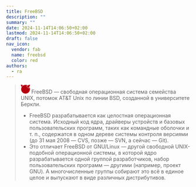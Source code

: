 ```yaml
---
title: FreeBSD
description: ""
summary: ""
date: 2024-11-14T14:06:50+02:00
lastmod: 2024-11-14T14:06:50+02:00
draft: false
nav_icon:
  vendor: fab
  name: freebsd
  color: red
authors:
  - ra
---
```




><svg width="25" height="25" viewBox="0 0 256 252" xmlns="http://www.w3.org/2000/svg" preserveAspectRatio="xMidYMid"><g fill="#B5010F"><path d="M252.723 5.11c13.508 13.5-23.939 72.848-30.27 79.182-6.33 6.321-22.409.505-35.91-13-13.508-13.5-19.327-29.583-12.996-35.914 6.327-6.333 65.671-43.777 79.176-30.269M63.305 19.394c-20.622-11.7-49.966-24.716-59.3-15.38-9.458 9.454 4.034 39.458 15.858 60.117a126.812 126.812 0 0 1 43.442-44.737"/><path d="M232.123 79.636c1.899 6.44 1.558 11.76-1.522 14.834-7.193 7.196-26.624-.464-44.14-17.134a89.383 89.383 0 0 1-3.627-3.428c-6.334-6.336-11.262-13.08-14.414-19.291-6.135-11.006-7.67-20.726-3.033-25.364 2.527-2.524 6.57-3.212 11.502-2.325 3.216-2.034 7.013-4.3 11.176-6.621-16.929-8.83-36.176-13.817-56.593-13.817C63.753 6.49 8.854 61.38 8.854 129.105c0 67.713 54.9 122.61 122.618 122.61 67.72 0 122.616-54.897 122.616-122.61 0-21.87-5.74-42.377-15.767-60.156-2.167 3.955-4.274 7.578-6.198 10.687"/></g></svg>
>FreeBSD — свободная операционная система семейства UNIX, потомок AT&T Unix по линии BSD, созданной в университете Беркли.  
> - FreeBSD разрабатывается как целостная операционная система. Исходный код ядра, драйверы устройств и базовых пользовательских программ, таких как командные оболочки и т. п., содержатся в одном дереве системы контроля версиями (до 31 мая 2008 — CVS, позже — SVN, а сейчас — Git).  
> - Это отличает FreeBSD от GNU/Linux — другой свободной UNIX-подобной операционной системы, в которой ядро разрабатывается одной группой разработчиков, набор пользовательских программ — другими (например, проект GNU). А многочисленные группы собирают это всё в единое целое и выпускают в виде различных дистрибутивов.

